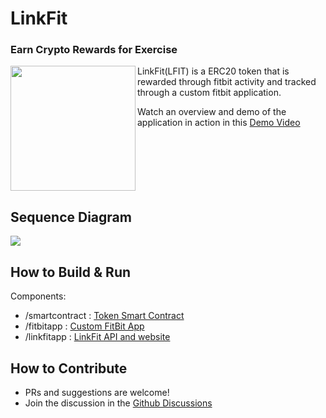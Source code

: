 # LinkFit #
### Earn Crypto Rewards for Exercise ###
<img src="/docs/fitbit.png" align="left" width="200px"/>

LinkFit(LFIT) is a ERC20 token that is rewarded through fitbit activity and tracked through a custom fitbit application.

Watch an overview and demo of the application in action in this
[Demo Video](https://www.youtube.com/watch?v=dujMX-tScGs)

<br clear="left"/>

## Sequence Diagram ##
![](https://www.websequencediagrams.com/cgi-bin/cdraw?lz=dGl0bGUgTGlua0ZpdCBBcmNoaXRlY3R1cmUKYWN0b3IgVXNlcgpwYXJ0aWNpcGFudCBGaXRCaXQABg1Db21wYW5pb24gQXBwACANAFAJcGkKClVzZXItPgA6BjogRXhlcmNpc2VzCgBMBi0-ADoNOiBIZWFsdGggRGF0YVN5bmMKAFkNLT4AUAs6IFN1Ym1pdAAnDAoAcAstPlNtYXJ0IENvbnRyYWN0OiBTQwArCFJlZGVtcHRpb24gUmVxdWVzdAoAHw4tPkNoYWlubGluayBBZGFwdGVyOiBHZXQgc3RlcHMKAAwRAFoTdG9yZSBTACoFAHkdUmVkZWVtACMHAHYQQmxvY2tjaGFpbjogVHJhbnNmZXIgVG9rZW5zCgASCgCBWRIAHgUgQmFsYW5jZQCCCA4AgmIPU3luYyByZXNwb25zZQCCfhhHZXQARA8AgnwcABwSAIMKDQCBSAxHZXQgRVJDMjAAgSMJAIFKDACDYQ0AgUYNIFIAgSoIAIFAHAAcFwCERQ8AhRQIAEoXAIUhCFVzZXIAgkoP&s=modern-blue)

## How to Build & Run ##
Components:
* /smartcontract : [Token Smart Contract](smartcontract/README.md)
* /fitbitapp : [Custom FitBit App](fitbitapp/README.md)
* /linkfitapp : [LinkFit API and website](linkfitapp/README.md)

## How to Contribute ##
* PRs and suggestions are welcome!
* Join the discussion in the [Github Discussions](https://github.com/xandronus/linkfit/discussions)
